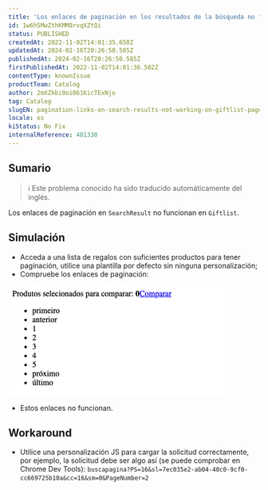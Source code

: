 ```yaml
---
title: 'Los enlaces de paginación en los resultados de la búsqueda no funcionan en las páginas de la lista de regalos'
id: 1w6h5MwZthKMM8rvqXZtQi
status: PUBLISHED
createdAt: 2022-11-02T14:01:35.650Z
updatedAt: 2024-02-16T20:26:50.585Z
publishedAt: 2024-02-16T20:26:50.585Z
firstPublishedAt: 2022-11-02T14:01:36.502Z
contentType: knownIssue
productTeam: Catalog
author: 2mXZkbi0oi061KicTExNjo
tag: Catalog
slugEN: pagination-links-on-search-results-not-working-on-giftlist-pages
locale: es
kiStatus: No Fix
internalReference: 481330
---
```


## Sumario

>ℹ️ Este problema conocido ha sido traducido automáticamente del inglés.


Los enlaces de paginación en `SearchResult` no funcionan en `Giftlist`.



## Simulación


- Acceda a una lista de regalos con suficientes productos para tener paginación, utilice una plantilla por defecto sin ninguna personalización;
- Compruebe los enlaces de paginación:

 ![](https://raw.githubusercontent.com/vtexdocs/known-issues/refs/heads/main/docs/es/known-issues/Catalog/los-enlaces-de-paginacion-en-los-resultados-de-la-busqueda-no-funcionan-en-las-paginas-de-la-lista-de-regalos_1.png)

- Estos enlaces no funcionan.



## Workaround


- Utilice una personalización JS para cargar la solicitud correctamente, por ejemplo, la solicitud debe ser algo así (se puede comprobar en Chrome Dev Tools): `buscapagina?PS=16&sl=7ec035e2-ab04-40c0-9cf0-cc669725b10a&cc=16&sm=0&PageNumber=2`

